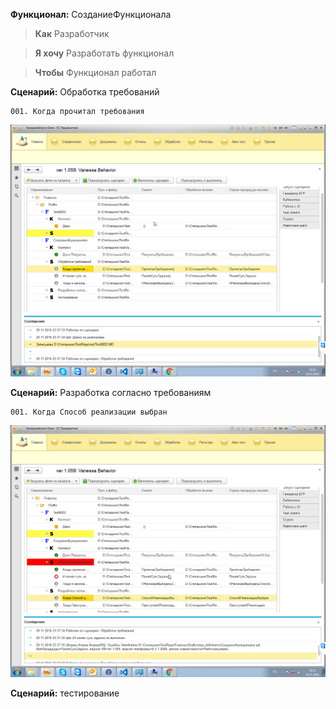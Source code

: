 **Функционал:** СозданиеФункционала

> **Как** Разработчик

> **Я хочу** Разработать функционал

> **Чтобы** Функционал работал


**Сценарий:** Обработка требований

	001. Когда прочитал требования
![](СозданиеФункционала/СозданиеФункционала_1_Обработка_требований_001.png)


**Сценарий:** Разработка согласно требованиям

	001. Когда Способ реализации выбран
![](СозданиеФункционала/СозданиеФункционала_2_Разработка_согласно_требования_001.png)


**Сценарий:** тестирование
